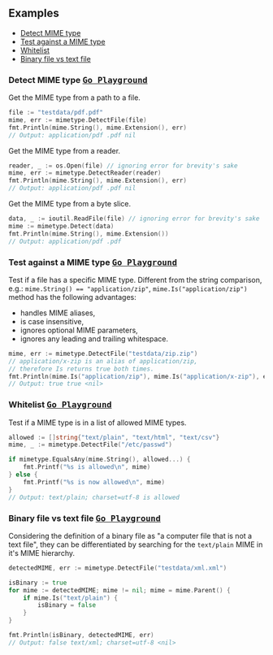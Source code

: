 ## Examples
 - [Detect MIME type](#detect-mime-type-go-playground)
 - [Test against a MIME type](#test-against-a-mime-type-go-playground)
 - [Whitelist](#whitelist-go-playground)
 - [Binary file vs text file](#binary-file-vs-text-file-go-playground)

### Detect MIME type [<kbd>Go Playground</kbd>](https://play.golang.org/p/axQsR4dOo9k)
Get the MIME type from a path to a file.
```go
file := "testdata/pdf.pdf"
mime, err := mimetype.DetectFile(file)
fmt.Println(mime.String(), mime.Extension(), err)
// Output: application/pdf .pdf nil
```
Get the MIME type from a reader.
```go
reader, _ := os.Open(file) // ignoring error for brevity's sake
mime, err := mimetype.DetectReader(reader)
fmt.Println(mime.String(), mime.Extension(), err)
// Output: application/pdf .pdf nil
```

Get the MIME type from a byte slice.
```go
data, _ := ioutil.ReadFile(file) // ignoring error for brevity's sake
mime := mimetype.Detect(data)
fmt.Println(mime.String(), mime.Extension())
// Output: application/pdf .pdf
```

### Test against a MIME type [<kbd>Go Playground</kbd>](https://play.golang.org/p/H0ooIXD2N3-)
Test if a file has a specific MIME type. Different from the string comparison,
e.g.: `mime.String() == "application/zip"`, `mime.Is("application/zip")` method
has the following advantages:
 - handles MIME aliases,
 - is case insensitive,
 - ignores optional MIME parameters,
 - ignores any leading and trailing whitespace.
```go
mime, err := mimetype.DetectFile("testdata/zip.zip")
// application/x-zip is an alias of application/zip,
// therefore Is returns true both times.
fmt.Println(mime.Is("application/zip"), mime.Is("application/x-zip"), err)
// Output: true true <nil>
```

### Whitelist [<kbd>Go Playground</kbd>](https://play.golang.org/p/a8nNjs2BT8b)
Test if a MIME type is in a list of allowed MIME types.
```go
allowed := []string{"text/plain", "text/html", "text/csv"}
mime, _ := mimetype.DetectFile("/etc/passwd")

if mimetype.EqualsAny(mime.String(), allowed...) {
    fmt.Printf("%s is allowed\n", mime)
} else {
    fmt.Printf("%s is now allowed\n", mime)
}
// Output: text/plain; charset=utf-8 is allowed
```

### Binary file vs text file [<kbd>Go Playground</kbd>](https://play.golang.org/p/CHEFnkn5LQp)
Considering the definition of a binary file as "a computer file that is not
a text file", they can be differentiated by searching for the `text/plain` MIME
in it's MIME hierarchy.
```go
detectedMIME, err := mimetype.DetectFile("testdata/xml.xml")

isBinary := true
for mime := detectedMIME; mime != nil; mime = mime.Parent() {
    if mime.Is("text/plain") {
        isBinary = false
    }
}

fmt.Println(isBinary, detectedMIME, err)
// Output: false text/xml; charset=utf-8 <nil>
```
